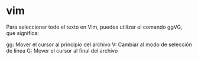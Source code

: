 # vim
Para seleccionar todo el texto en Vim, puedes utilizar el comando ggVG, que significa:

gg: Mover el cursor al principio del archivo
V: Cambiar al modo de selección de línea
G: Mover el cursor al final del archivo
